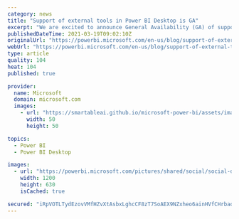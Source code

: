 ```yaml
---
category: news
title: "Support of external tools in Power BI Desktop is GA"
excerpt: "We are excited to announce General Availability (GA) of support for external tools within the Power BI Desktop authoring experience so that you can leverage a wide range of additional semantic modeling features, DAX query/expression optimization and authoring utilities, and application lifecycle management"
publishedDateTime: 2021-03-19T09:02:10Z
originalUrl: "https://powerbi.microsoft.com/en-us/blog/support-of-external-tools-in-power-bi-desktop-is-ga/"
webUrl: "https://powerbi.microsoft.com/en-us/blog/support-of-external-tools-in-power-bi-desktop-is-ga/"
type: article
quality: 104
heat: 104
published: true

provider:
  name: Microsoft
  domain: microsoft.com
  images:
    - url: "https://smartableai.github.io/microsoft-power-bi/assets/images/organizations/microsoft.com-50x50.jpg"
      width: 50
      height: 50

topics:
  - Power BI
  - Power BI Desktop

images:
  - url: "https://powerbi.microsoft.com/pictures/shared/social/social-default-image.png"
    width: 1200
    height: 630
    isCached: true

secured: "iRpVOTLTydEzovVMfHZvXtAsbxLghcCF8zT7SoAEX9NZxheo6ainHVfCHrbaog5kgSx7GedIJkq82zuXFtgX1MzPq3eVwxbtVwt1rVGBEmdVaujhsD4NPYDRLVeq9GK9DRYCQq+0cyO0QXjh7/DPRL6JvvXmDDHYKOX+FFVc3Ffl7+XcDaXuMnyn0Btivnk0PETdeIGhWzmQdARb9KXM0CThTpAhgrOLFIs7ELlYcmK7HQT6EZElLZhpN8E0OUszeP086xsgcMhz5pgR0DNmBDs7Odr1d0V/EFmVsoQejC2SX5pSN+/n5P1444ZoEarfnNTq2Vr72ZS0YoEZJf5eo4DtYPa6qf2oEaTkUa0SwQ0=;jjCLNbU9sOHYP0NQg47MUA=="
---
```


